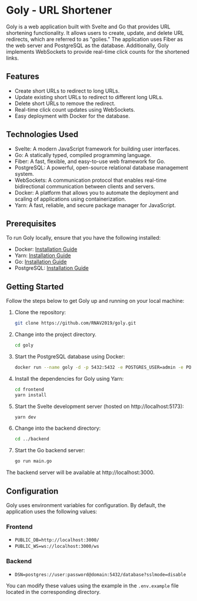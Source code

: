 # Goly - URL Shortener

Goly is a web application built with Svelte and Go that provides URL shortening functionality. It allows users to create, update, and delete URL redirects, which are referred to as "golies." The application uses Fiber as the web server and PostgreSQL as the database. Additionally, Goly implements WebSockets to provide real-time click counts for the shortened links.

## Features

- Create short URLs to redirect to long URLs.
- Update existing short URLs to redirect to different long URLs.
- Delete short URLs to remove the redirect.
- Real-time click count updates using WebSockets.
- Easy deployment with Docker for the database.

## Technologies Used

- Svelte: A modern JavaScript framework for building user interfaces.
- Go: A statically typed, compiled programming language.
- Fiber: A fast, flexible, and easy-to-use web framework for Go.
- PostgreSQL: A powerful, open-source relational database management system.
- WebSockets: A communication protocol that enables real-time bidirectional communication between clients and servers.
- Docker: A platform that allows you to automate the deployment and scaling of applications using containerization.
- Yarn: A fast, reliable, and secure package manager for JavaScript.

## Prerequisites

To run Goly locally, ensure that you have the following installed:

- Docker: [Installation Guide](https://docs.docker.com/get-docker/)
- Yarn: [Installation Guide](https://yarnpkg.com/getting-started/install)
- Go: [Installation Guide](https://golang.org/doc/install)
- PostgreSQL: [Installation Guide](https://www.postgresql.org/download/)

## Getting Started

Follow the steps below to get Goly up and running on your local machine:

1. Clone the repository:

   ```bash
   git clone https://github.com/RNAV2019/goly.git
   ```

2. Change into the project directory.

   ```bash
   cd goly
   ```

3. Start the PostgreSQL database using Docker:

   ```bash
   docker run --name goly -d -p 5432:5432 -e POSTGRES_USER=admin -e POSTGRES_PASSWORD=test postgres
   ```

4. Install the dependencies for Goly using Yarn:

   ```bash
   cd frontend
   yarn install
   ```

5. Start the Svelte development server (hosted on http://localhost:5173):

   ```bash
   yarn dev
   ```

6. Change into the backend directory:

   ```bash
   cd ../backend
   ```
7. Start the Go backend server:
   
   ```bash
   go run main.go
   ```

The backend server will be available at http://localhost:3000.

## Configuration

Goly uses environment variables for configuration. By default, the application uses the following values:

### Frontend
- `PUBLIC_DB=http://localhost:3000/`
- `PUBLIC_WS=ws://localhost:3000/ws`

### Backend
- `DSN=postgres://user:password@domain:5432/database?sslmode=disable`

You can modify these values using the example in the `.env.example` file located in the corresponding directory.